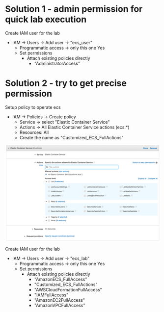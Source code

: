 
# Solution 1 - admin permission for quick lab execution

Create IAM user for the lab

- IAM -> Users -> Add user -> "ecs_user"
  - Programmatic access -> only this one Yes  
  - Set permissions
    - Attach existing policies directly
      - "AdministratorAccess"

# Solution 2 - try to get precise permission

Setup policy to operate ecs

- IAM -> Policies -> Create policy
  - Service -> select "Elastic Container Service"
  - Actions -> All Elastic Container Service actions (ecs:*)
  - Resources: All
  - Create the name as "Customized_ECS_FullActions"

![](image/aws-permission.png)

Create IAM user for the lab

- IAM -> Users -> Add user -> "ecs_lab"
  - Programmatic access -> only this one Yes  
  - Set permissions
    - Attach existing policies directly
      - "AmazonECS_FullAccess"
      - "Customized_ECS_FullActions"
      - "AWSCloudFormationFullAccess"
      - "IAMFullAccess"
      - "AmazonEC2FullAccess"
      - "AmazonVPCFullAccess"
